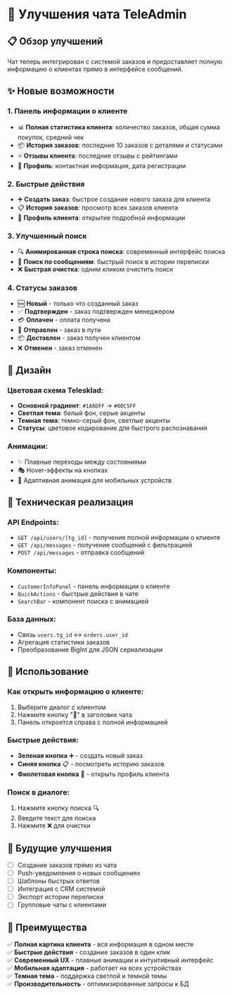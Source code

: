 # 🚀 Улучшения чата TeleAdmin

## 📋 Обзор улучшений

Чат теперь интегрирован с системой заказов и предоставляет полную информацию о клиентах прямо в интерфейсе сообщений.

## ✨ Новые возможности

### 1. **Панель информации о клиенте** 
- 📊 **Полная статистика клиента**: количество заказов, общая сумма покупок, средний чек
- 📦 **История заказов**: последние 10 заказов с деталями и статусами
- ⭐ **Отзывы клиента**: последние отзывы с рейтингами
- 👤 **Профиль**: контактная информация, дата регистрации

### 2. **Быстрые действия**
- ➕ **Создать заказ**: быстрое создание нового заказа для клиента
- 📋 **История заказов**: просмотр всех заказов клиента
- 👤 **Профиль клиента**: открытие подробной информации

### 3. **Улучшенный поиск**
- 🔍 **Анимированная строка поиска**: современный интерфейс поиска
- 🎯 **Поиск по сообщениям**: быстрый поиск в истории переписки
- ❌ **Быстрая очистка**: одним кликом очистить поиск

### 4. **Статусы заказов**
- 🆕 **Новый** - только что созданный заказ
- ✅ **Подтвержден** - заказ подтвержден менеджером  
- 💳 **Оплачен** - оплата получена
- 🚚 **Отправлен** - заказ в пути
- 📦 **Доставлен** - заказ получен клиентом
- ❌ **Отменен** - заказ отменен

## 🎨 Дизайн

### Цветовая схема Telesklad:
- **Основной градиент**: `#1A6DFF` → `#00C5FF`
- **Светлая тема**: белый фон, серые акценты
- **Темная тема**: темно-серый фон, светлые акценты
- **Статусы**: цветовое кодирование для быстрого распознавания

### Анимации:
- ✨ Плавные переходы между состояниями
- 🎭 Hover-эффекты на кнопках
- 📱 Адаптивная анимация для мобильных устройств

## 🔧 Техническая реализация

### API Endpoints:
- `GET /api/users/[tg_id]` - получение полной информации о клиенте
- `GET /api/messages` - получение сообщений с фильтрацией
- `POST /api/messages` - отправка сообщений

### Компоненты:
- `CustomerInfoPanel` - панель информации о клиенте
- `QuickActions` - быстрые действия в чате
- `SearchBar` - компонент поиска с анимацией

### База данных:
- Связь `users.tg_id` ↔ `orders.user_id`
- Агрегация статистики заказов
- Преобразование BigInt для JSON сериализации

## 📱 Использование

### Как открыть информацию о клиенте:
1. Выберите диалог с клиентом
2. Нажмите кнопку "👤" в заголовке чата
3. Панель откроется справа с полной информацией

### Быстрые действия:
- **Зеленая кнопка** ➕ - создать новый заказ
- **Синяя кнопка** 📋 - посмотреть историю заказов  
- **Фиолетовая кнопка** 👤 - открыть профиль клиента

### Поиск в диалоге:
1. Нажмите кнопку поиска 🔍
2. Введите текст для поиска
3. Нажмите ❌ для очистки

## 🔄 Будущие улучшения

- [ ] Создание заказов прямо из чата
- [ ] Push-уведомления о новых сообщениях
- [ ] Шаблоны быстрых ответов
- [ ] Интеграция с CRM системой
- [ ] Экспорт истории переписки
- [ ] Групповые чаты с клиентами

## 🎯 Преимущества

✅ **Полная картина клиента** - вся информация в одном месте  
✅ **Быстрые действия** - создание заказов в один клик  
✅ **Современный UX** - плавные анимации и интуитивный интерфейс  
✅ **Мобильная адаптация** - работает на всех устройствах  
✅ **Темная тема** - поддержка светлой и темной темы  
✅ **Производительность** - оптимизированные запросы к БД 